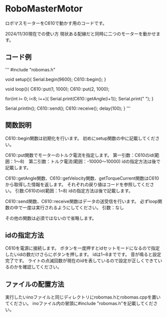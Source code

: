 # RoboMasterMotor
ロボマスモーターをC610で動かす用のコードです。

2024/11/30現在での使い方
現状ある配線だと同時に二つのモーターを動かせます。

## コード例
'''
#include "robomas.h"

void setup(){
  Serial.begin(9600);
  C610::begin();
}

void loop(){
  C610::put(1, 1000);
  C610::put(2, 1000);

  for(int i= 0; i<8; i++){
    Serial.print(C610::getAngle(i+1));
    Serial.print(" ");
  }

  Serial.println();
  C610::send();
  C610::receive();
  delay(100);
}
'''

## 関数説明

C610::begin関数は初期化を行います。
初めにsetup関数の中に記載してください。

C610::put関数でモーターのトルク電流を指定します。
第一引数：C610のid(範囲：1～8)　第二引数：トルク電流(範囲：-10000～10000)
idの指定方法は後で記載します。

C610::getAngle関数、C610::getVelocity関数、getTorqueCurrent関数はC610から取得した情報を返します。
それぞれの戻り値はコードを参照してください。
引数:C610のid(範囲：1~8)
idの指定方法は後で記載します。

C610::send関数、C610::receive関数はデータの送受信を行います。
必ずloop関数の中で一度は実行されるようにしてください。
引数：なし

その他の関数は必須ではないので省略します。

## idの指定方法
C610を電源に接続します。
ボタンを一度押すとidセットモードになるので指定したいidの数だけさらにボタンを押します。
idは1~8までです。
音が鳴ると設定完了です。
ライトの点滅回数が現在のidを表しているので設定が正しくできているのかを確認してください。

## ファイルの配置方法
実行したいinoファイルと同じディレクトリにrobomas.hとrobomas.cppを置いてください。
inoファイル内の冒頭に#include "robomas.h"を記載してください。



